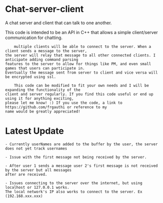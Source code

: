 # Chat-server-client
A chat server and client that can talk to one another.

This code is intended to be an API in C++  that allows a simple client/server communication for chatting.

        multiple clients will be able to connect to the server. When a client sends a message to the server, 
    the server will relay that message to all other connected clients. I anticipate adding command parsing
    features to the server to allow for things like PM, and even small games that users can participate in.
    Eventually the message sent from server to client and vice versa will be encrypted using ssl.

        This code can be modified to fit your own needs and I will be expanding the functionality of the
    client and server regularly. If you find this code useful or end up using it for anything exciting, 
    please let me know! :) If you use the code, a link to https://github.com/frgauthi or reference to my
    name would be greatly appreciated! 

# Latest Update

	- Currently userNames are added to the buffer by the user, the server does not yet track usernames
	
	- Issue with the first message not being received by the server.
	
	- After user 1 sends a message user 2's first message is not received by the server but all messages
	after are received.
	
	- Issues connecting to the server over the internet, but using localhost or 127.0.0.1 works.
	The local network's IP also works to connect to the server. Ex (192.168.xxx.xxx)
